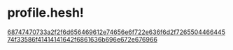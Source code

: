 # profile.hesh!

[68747470733a2f2f6d656469612e74656e6f722e636f6d2f726550446644574f33586f41414141642f6861636b696e672e676966](https://github.com/user-attachments/assets/47d0a7b1-a7bd-428b-9c68-0479fa35854d)
